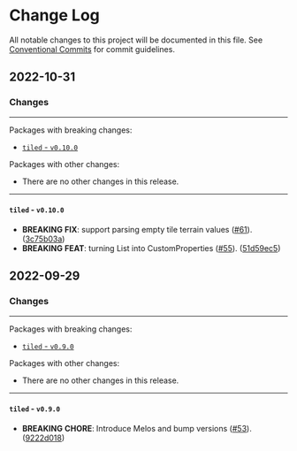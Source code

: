 # Change Log

All notable changes to this project will be documented in this file.
See [Conventional Commits](https://conventionalcommits.org) for commit guidelines.

## 2022-10-31

### Changes

---

Packages with breaking changes:

 - [`tiled` - `v0.10.0`](#tiled---v0100)

Packages with other changes:

 - There are no other changes in this release.

---

#### `tiled` - `v0.10.0`

 - **BREAKING** **FIX**: support parsing empty tile terrain values ([#61](https://github.com/flame-engine/tiled.dart/issues/61)). ([3c75b03a](https://github.com/flame-engine/tiled.dart/commit/3c75b03a2d122e7ab5fe22bdf102755b18a26130))
 - **BREAKING** **FEAT**: turning List<Property> into CustomProperties ([#55](https://github.com/flame-engine/tiled.dart/issues/55)). ([51d59ec5](https://github.com/flame-engine/tiled.dart/commit/51d59ec585e2913decabfc48c333cba4a20df9c4))


## 2022-09-29

### Changes

---

Packages with breaking changes:

 - [`tiled` - `v0.9.0`](#tiled---v090)

Packages with other changes:

 - There are no other changes in this release.

---

#### `tiled` - `v0.9.0`

 - **BREAKING** **CHORE**: Introduce Melos and bump versions ([#53](https://github.com/flame-engine/tiled.dart/issues/53)). ([9222d018](https://github.com/flame-engine/tiled.dart/commit/9222d018258fffbff54c4ab3d2c441019d48d234))

